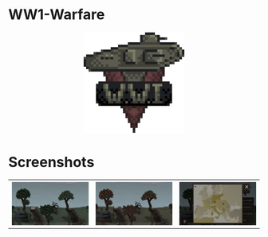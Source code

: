 # WW1-Warfare
<p align="center">
  <img width="40%" src="MARKDOWN/logo_game.png">
</p>

<h1>Screenshots</h1>
<table>
  <tr>
    <th><img width="100%" src="MARKDOWN/1.png"></th>
    <th><img width="100%" src="MARKDOWN/2.png"></th>
    <th><img width="100%" src="MARKDOWN/3.png"></th>
  </tr>
</table>

